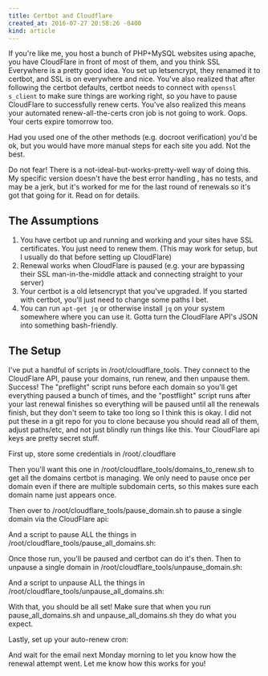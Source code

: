 ```yaml
---
title: Certbot and Cloudflare
created_at: 2016-07-27 20:58:26 -0400
kind: article
---
```


If you're like me, you host a bunch of PHP+MySQL websites using apache, you have CloudFlare in front of most of them, and you think SSL Everywhere is a pretty good idea.  You set up letsencrypt, they renamed it to certbot, and SSL is on everywhere and nice. You've also realized that after following the certbot defaults, certbot needs to connect with `openssl s_client` to make sure things are working right, so you have to pause CloudFlare to successfully renew certs. You've also realized this means your automated renew-all-the-certs cron job is not going to work. Oops. Your certs expire tomorrow too.

Had you used one of the other methods (e.g. docroot verification) you'd be ok, but you would have more manual steps for each site you add. Not the best.

Do not fear! There is a not-ideal-but-works-pretty-well way of doing this. My specific version doesn't have the best error handling , has no tests, and may be a jerk, but it's worked for me for the last round of renewals so it's got that going for it. Read on for details.

## The Assumptions

1. You have certbot up and running and working and your sites have SSL certificates. You just need to renew them. (This may work for setup, but I usually do that before setting up CloudFlare)
2. Renewal works when CloudFlare is paused (e.g. your are bypassing their SSL man-in-the-middle attack and connecting straight to your server)
3. Your certbot is a old letsencrypt that you've upgraded. If you started with certbot, you'll just need to change some paths I bet.
4. You can run `apt-get jq` or otherwise install `jq` on your system somewhere where you can use it. Gotta turn the CloudFlare API's JSON into something bash-friendly.

## The Setup

I've put a handful of scripts in /root/cloudflare_tools. They connect to the CloudFlare API, pause your domains, run renew, and then unpause them. Success!  The "preflight" script runs before each domain so you'll get everything paused a bunch of times, and the "postflight" script runs after your last renewal finishes so everything will be paused until all the renewals finish, but they don't seem to take too long so I think this is okay. I did not put these in a git repo for you to clone because you should read all of them, adjust paths/etc, and not just blindly run things like this. Your CloudFlare api keys are pretty secret stuff.

First up, store some credentials in /root/.cloudflare

<script src="https://gist.github.com/ckdake/6b199473065d48190e45ea216b566952.js?file=.cloudflare"></script>

Then you'll want this one in /root/cloudflare_tools/domains_to_renew.sh to get all the domains certbot is managing. We only need to pause once per domain even if there are multiple subdomain certs, so this makes sure each domain name just appears once.

<script src="https://gist.github.com/ckdake/6b199473065d48190e45ea216b566952.js?file=domains_to_renew.sh"></script>

Then over to /root/cloudflare_tools/pause_domain.sh to pause a single domain via the CloudFlare api:

<script src="https://gist.github.com/ckdake/6b199473065d48190e45ea216b566952.js?file=pause_domain.sh"></script>

And a script to pause ALL the things in /root/cloudflare_tools/pause_all_domains.sh:

<script src="https://gist.github.com/ckdake/6b199473065d48190e45ea216b566952.js?file=pause_all_domains.sh"></script>

Once those run, you'll be paused and certbot can do it's then. Then to unpause a single domain in /root/cloudflare_tools/unpause_domain.sh:

<script src="https://gist.github.com/ckdake/6b199473065d48190e45ea216b566952.js?file=unpause_domain.sh"></script>

And a script to unpause ALL the things in /root/cloudflare_tools/unpause_all_domains.sh:

<script src="https://gist.github.com/ckdake/6b199473065d48190e45ea216b566952.js?file=unpause_all_domains.sh"></script>

With that, you should be all set! Make sure that when you run pause_all_domains.sh and unpause_all_domains.sh they do what you expect.

Lastly, set up your auto-renew cron:

<script src="https://gist.github.com/ckdake/6b199473065d48190e45ea216b566952.js?file=certbot.cron"></script>

And wait for the email next Monday morning to let you know how the renewal attempt went. Let me know how this works for you!
